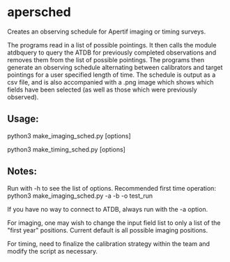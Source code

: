 # apersched
Creates an observing schedule for Apertif imaging or timing surveys.

The programs read in a list of possible pointings.  It then calls the module atdbquery to query the ATDB for previously completed observations and removes them from the list of possible pointings.  The programs then generate an observing schedule alternating between calibrators and target pointings for a user specified length of time.  The schedule is output as a csv file, and is also accompanied with a .png image which shows which fields have been selected (as well as those which were previously observed).

## Usage:
python3 make_imaging_sched.py [options]

python3 make_timing_sched.py [options]

## Notes:
Run with -h to see the list of options.  Recommended first time operation:
python3 make_imaging_sched.py -a -b -o test_run

If you have no way to connect to ATDB, always run with the -a option.

For imaging, one may wish to change the input field list to only a list of the "first year" positions.  Current default is all possible imaging positions.

For timing, need to finalize the calibration strategy within the team and modify the script as necessary.
